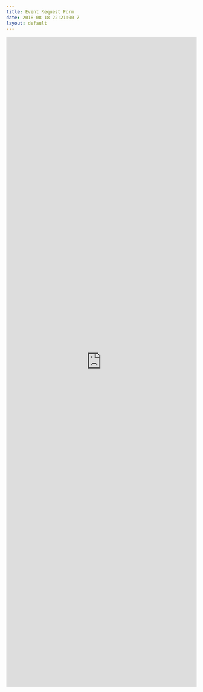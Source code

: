 ```yaml
---
title: Event Request Form
date: 2018-08-18 22:21:00 Z
layout: default
---
```


<iframe src="https://docs.google.com/forms/d/e/1FAIpQLSe061vq8z_yGl1dkFNBknxotMiF6N0UdfbWyLDwrI95DiuUCQ/viewform?embedded=true" width="100%" height="1720" frameborder="0" marginheight="0" marginwidth="0">Loading...</iframe>

